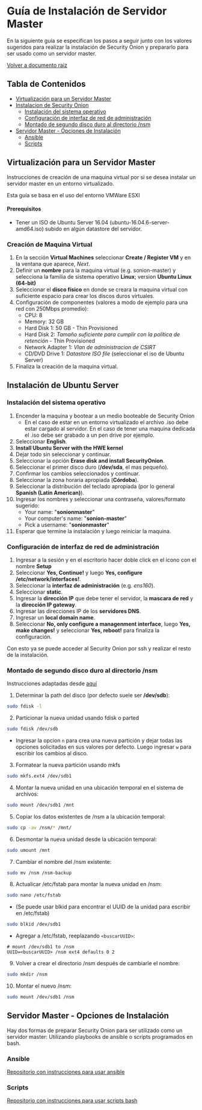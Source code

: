 # Guía de Instalación de Servidor Master

En la siguiente guía se especifican los pasos a seguir junto con los valores sugeridos para realizar la instalación de Security Onion y prepararlo para ser usado como un servidor master.

[Volver a documento raiz](https://gitlab.unc.edu.ar/csirt/csirt-docs/tree/master#csirt-docs)

## Tabla de Contenidos
  * [Virtualización para un Servidor Master](#virtualización-para-un-servidor-master)
  * [Instalacion de Security Onion](#instalación-de-security-onion)
    - [Instalación del sistema operativo](#instalación-del-sistema-operativo)
    - [Configuración de interfaz de red de administración](#configuración-de-interfaz-de-red-de-administración)
    - [Montado de segundo disco duro al directorio /nsm](#montado-de-segundo-disco-duro-al-directorio-nsm)
  * [Servidor Master - Opciones de Instalación](#servidor-master-opciones-de-instalación)
    - [Ansible](#ansible)
    - [Scripts](#scripts)

## Virtualización para un Servidor Master

Instrucciones de creación de una maquina virtual por si se desea instalar un servidor master en un entorno virtualizado.

Esta guía se basa en el uso del entorno VMWare ESXI

#### Prerequisitos

* Tener un ISO de Ubuntu Server 16.04 (ubuntu-16.04.6-server-amd64.iso) subido en algún datastore del servidor.

### Creación de Maquina Virtual

1. En la sección **Virtual Machines** seleccionar **Create / Register VM** y en la ventana que aparece, *Next*.
2. Definir un **nombre** para la maquina virtual (e.g. sonion-master) y selecciona la familia de sistema operativo **Linux**; version **Ubuntu Linux (64-bit)**
3. Seleccionar el **disco físico** en donde se creara la maquina virtual con suficiente espacio para crear los discos duros virtuales.
4. Configuración de componentes (valores a modo de ejemplo para una red con 250Mbps promedio):
    * CPU: 8
    * Memory: 32 GB
    * Hard Disk 1: 50 GB - Thin Provisioned
    * Hard Disk 2: *Tamaño suficiente para cumplir con la política de retención* - Thin Provisioned
    * Network Adapter 1: *Vlan de administracion de CSIRT*
    * CD/DVD Drive 1: *Datastore ISO file* (seleccionar el iso de Ubuntu Server)
5. Finaliza la creación de la maquina virtual.

## Instalación de Ubuntu Server

### Instalación del sistema operativo

1. Encender la maquina y bootear a un medio booteable de Security Onion
    * En el caso de estar en un entorno virtualizado el archivo .iso debe estar cargado al servidor. En el caso de tener una maquina dedicada el .iso debe ser grabado a un pen drive por ejemplo.
2. Seleccionar **English**.
3. **Install Ubuntu Server with the HWE kernel**
4. Dejar todo sin seleccionar y continuar.
5. Seleccionar la opción **Erase disk and install SecurityOnion**.
6. Seleccionar el primer disco duro (**/dev/sda**, el mas pequeño).
7. Confirmar los cambios seleccionados y continuar.
8. Seleccionar la zona horaria apropiada (**Córdoba**).
9. Seleccionar la distribución del teclado apropiada (por lo general **Spanish (Latin American)**).
10. Ingresar los nombres y seleccionar una contraseña, valores/formato sugerido:
    * Your name: "**sonionmaster**"
    * Your computer's name: "**sonion-master**"
    * Pick a username: "**sonionmaster**"
11. Esperar que termine la instalación y luego reiniciar la maquina.

### Configuración de interfaz de red de administración

1. Ingresar a la sesión y en el escritorio hacer doble click en el icono con el nombre **Setup**
2. Seleccionar **Yes, Continue!** y luego **Yes, configure /etc/network/interfaces!**.
3. Seleccionar la **interfaz de administración** (e.g. *ens160*).
4. Seleccionar **static**.
5. Ingresar la **dirección IP** que debe tener el servidor, la **mascara de red** y la **dirección IP gateway**.
6. Ingresar las direcciones IP de los **servidores DNS**.
7. Ingresar un **local domain name**.
8. Seleccionar **No, only configure a managenment interface**, luego **Yes, make changes!** y seleccionar **Yes, reboot!** para finaliza la configuración.

Con esto ya se puede acceder al Security Onion por ssh y realizar el resto de la instalación.

### Montado de segundo disco duro al directorio /nsm

Instrucciones adaptadas desde [aquí](https://securityonion.readthedocs.io/en/latest/new-disk.html)

1. Determinar la path del disco (por defecto suele ser **/dev/sdb**):
```bash
sudo fdisk -l
```
2. Particionar la nueva unidad usando fdisk o parted
```bash
sudo fdisk /dev/sdb
```
  * Ingresar la opcion `n` para crea una nueva partición y dejar todas las opciones solicitadas en sus valores por defecto. Luego ingresar `w` para escribir los cambios al disco.
3. Formatear la nueva partición usando mkfs
```bash
sudo mkfs.ext4 /dev/sdb1
```
4. Montar la nueva unidad en una ubicación temporal en el sistema de archivos:
```bash
sudo mount /dev/sdb1 /mnt
```
5. Copiar los datos existentes de /nsm a la ubicación temporal:
```bash
sudo cp -av /nsm/* /mnt/
```
6. Desmontar la nueva unidad desde la ubicación temporal:
```bash
sudo umount /mnt
```
7. Cambiar el nombre del /nsm existente:
```bash
sudo mv /nsm /nsm-backup
```
8. Actualicar /etc/fstab para montar la nueva unidad en /nsm:
```bash
sudo nano /etc/fstab
```
  * (Se puede usar blkid para encontrar el UUID de la unidad para escribir en /etc/fstab)
```bash
sudo blkid /dev/sdb1
```
  * Agregar a /etc/fstab, reeplazando `<buscarUUID>`:
```
# mount /dev/sdb1 to /nsm
UUID=<buscarUUID> /nsm ext4 defaults 0 2
```
9. Volver a crear el directorio /nsm después de cambiarle el nombre:
```bash
sudo mkdir /nsm
```
10. Montar el nuevo /nsm:
```bash
sudo mount /dev/sdb1 /nsm
```

## Servidor Master - Opciones de Instalación

Hay dos formas de preparar Security Onion para ser utilizado como un servidor master: Utilizando playbooks de ansible o scripts programados en bash.

### Ansible

[Repositorio con instrucciones para usar ansible](https://gitlab.unc.edu.ar/csirt/sonion-config-ansible)

### Scripts

[Repositorio con instrucciones para usar scripts bash](https://gitlab.unc.edu.ar/csirt/sonion-config-scripts/tree/master/masterstorage_config_script)